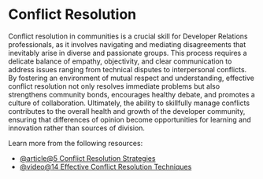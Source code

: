 # Conflict Resolution

Conflict resolution in communities is a crucial skill for Developer Relations professionals, as it involves navigating and mediating disagreements that inevitably arise in diverse and passionate groups. This process requires a delicate balance of empathy, objectivity, and clear communication to address issues ranging from technical disputes to interpersonal conflicts. By fostering an environment of mutual respect and understanding, effective conflict resolution not only resolves immediate problems but also strengthens community bonds, encourages healthy debate, and promotes a culture of collaboration. Ultimately, the ability to skillfully manage conflicts contributes to the overall health and growth of the developer community, ensuring that differences of opinion become opportunities for learning and innovation rather than sources of division.

Learn more from the following resources:

- [@article@5 Conflict Resolution Strategies](https://www.indeed.com/career-advice/career-development/conflict-resolution-strategies)
- [@video@14 Effective Conflict Resolution Techniques](https://www.youtube.com/watch?v=v4sby5j4dTY)
